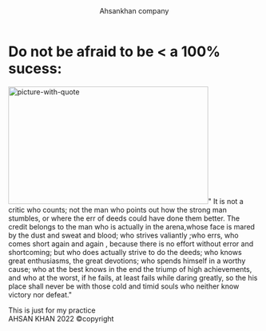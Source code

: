 <!DOCTYPE html>
<html>
<head>
	<meta charset="utf-8">
	<title>displaying Images </title>
</head>
<body>
	<header>
		Ahsankhan company
		<nav></nav>
	</header>
	<h1> Do not be afraid to be &lt; a 100% sucess:</h1>
	<section>
		<p>
			<img src="President_Roosevelt_-_Pach_Bros.jpg" width="400" height="235" alt="picture-with-quote">&quot; It is not a critic who counts; not the man who points out how the strong man stumbles, or where the err of deeds could have done them better. The credit belongs to the man who is actually in the arena,whose face is mared by the dust and sweat and blood; who strives valiantly ;who  errs, who comes short again and again , because there is no effort without error and shortcoming; but who does actually strive to do the deeds; who knows great enthusiasms, the great devotions; who spends himself in a worthy cause; who at the best knows in the end the triump of high achievements, and who at the worst, if he fails, at least fails while daring greatly, so the his place shall never be with those cold and timid souls who neither know victory nor defeat.&quot;
		</p>
	</section>
	<aside>This is just for my practice </aside>
	<footer>AHSAN KHAN 2022 &copy;copyright</footer>
</body>
</html>